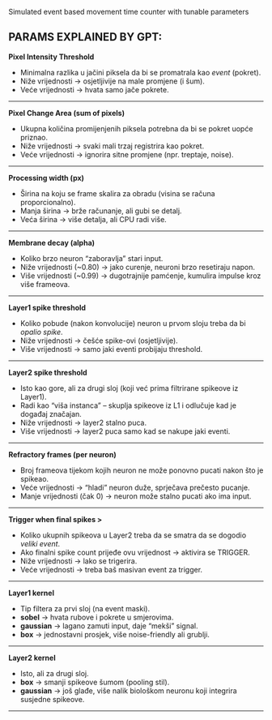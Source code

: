 Simulated event based movement time counter with tunable parameters

PARAMS EXPLAINED BY GPT:
---

**Pixel Intensity Threshold**

* Minimalna razlika u jačini piksela da bi se promatrala kao *event* (pokret).
* Niže vrijednosti → osjetljivije na male promjene (i šum).
* Veće vrijednosti → hvata samo jače pokrete.

---

**Pixel Change Area (sum of pixels)**

* Ukupna količina promijenjenih piksela potrebna da bi se pokret uopće priznao.
* Niže vrijednosti → svaki mali trzaj registrira kao pokret.
* Veće vrijednosti → ignorira sitne promjene (npr. treptaje, noise).

---

**Processing width (px)**

* Širina na koju se frame skalira za obradu (visina se računa proporcionalno).
* Manja širina → brže računanje, ali gubi se detalj.
* Veća širina → više detalja, ali CPU radi više.

---

**Membrane decay (alpha)**

* Koliko brzo neuron “zaboravlja” stari input.
* Niže vrijednosti (\~0.80) → jako curenje, neuroni brzo resetiraju napon.
* Više vrijednosti (\~0.99) → dugotrajnije pamćenje, kumulira impulse kroz više frameova.

---

**Layer1 spike threshold**

* Koliko pobude (nakon konvolucije) neuron u prvom sloju treba da bi *opalio spike*.
* Niže vrijednosti → češće spike-ovi (osjetljivije).
* Više vrijednosti → samo jaki eventi probijaju threshold.

---

**Layer2 spike threshold**

* Isto kao gore, ali za drugi sloj (koji već prima filtrirane spikeove iz Layer1).
* Radi kao “viša instanca” – skuplja spikeove iz L1 i odlučuje kad je događaj značajan.
* Niže vrijednosti → layer2 stalno puca.
* Više vrijednosti → layer2 puca samo kad se nakupe jaki eventi.

---

**Refractory frames (per neuron)**

* Broj frameova tijekom kojih neuron ne može ponovno pucati nakon što je spikeao.
* Veće vrijednosti → “hladi” neuron duže, sprječava prečesto pucanje.
* Manje vrijednosti (čak 0) → neuron može stalno pucati ako ima input.

---

**Trigger when final spikes >**

* Koliko ukupnih spikeova u Layer2 treba da se smatra da se dogodio *veliki event*.
* Ako finalni spike count prijeđe ovu vrijednost → aktivira se TRIGGER.
* Niže vrijednosti → lako se trigerira.
* Veće vrijednosti → treba baš masivan event za trigger.

---

**Layer1 kernel**

* Tip filtera za prvi sloj (na event maski).
* **sobel** → hvata rubove i pokrete u smjerovima.
* **gaussian** → lagano zamuti input, daje “mekši” signal.
* **box** → jednostavni prosjek, više noise-friendly ali grublji.

---

**Layer2 kernel**

* Isto, ali za drugi sloj.
* **box** → smanji spikeove šumom (pooling stil).
* **gaussian** → još glađe, više nalik biološkom neuronu koji integrira susjedne spikeove.

---
